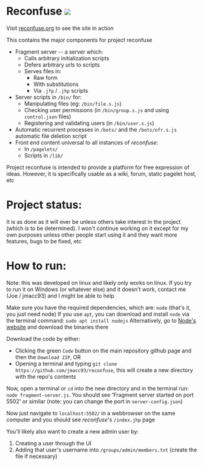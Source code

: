 
# Reconfuse ![](./favicon.ico)

Visit [reconfuse.org](https://reconfuse.org) to see the site in action

This contains the major components for project reconfuse
* Fragment server -- a server which:
  + Calls arbitrary initialization scripts
  + Defers arbitrary urls to scripts
  + Serves files in:
    - Raw form
    - With substitutions
    - Via `.jfp` / `.jhp` scripts
* Server scripts in `/bin/` for:
  + Manipulating files (eg: `/bin/file.s.js`)
  + Checking user permissions (in `/bin/group.s.js` and using `control.json` files)
  + Registering and validating users (in `/bin/user.s.js`)
* Automatic recurrent processes in `/bots/` and the `/bots/ofr.s.js` automatic file deletion script
* Front end content universal to all instances of *reconfuse*:
  + In `/pagelets/`
  + Scripts in `/lib/`

Project reconfuse is intended to provide a platform for free expression of ideas. However, it is specifically usable as a wiki, forum, static pagelet host, etc

# Project status:

It is as done as it will ever be unless others take interest in the project (which is to be determined). I won't continue working on it except for my own purposes unless other people start using it and they want more features, bugs to be fixed, etc

# How to run:

Note: this was developed on linux and likely only works on linux. If you try to run it on Windows (or whatever else) and it doesn't work, contact me (Joe / jmacc93) and I might be able to help

Make sure you have the required dependencies, which are: `node` (that's it, you just need node)
If you use `apt`, you can download and install `node` via the terminal command: `sudo apt install nodejs`
Alternatively, go to [Node's website](https://nodejs.org/en/download/) and download the binaries there

Download the code by either:
* Clicking the green `Code` button on the main repository github page and then the `Download ZIP`, OR
* Opening a terminal and typing `git clone https://github.com/jmacc93/reconfuse`, this will create a new directory with the repo's contents

Now, open a terminal or `cd` into the new directory and in the terminal run: `node fragment-server.js`. You should see 'Fragment server started on port 5502' or similar (note: you can change the port in `server-config.json`)

Now just navigate to `localhost:5502/` in a webbrowser on the same computer and you should see *reconfuse*'s `/index.jhp` page

You'll likely also want to create a new admin user by:
  1. Creating a user through the UI
  2. Adding that user's username into `/groups/admin/members.txt` (create the file if necessary)
